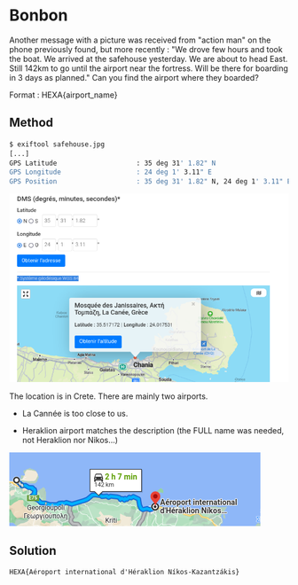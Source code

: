 # Bonbon

Another message with a picture was received from "action man" on the phone previously found, but more recently : "We drove few hours and took the boat. We arrived at the safehouse yesterday. We are about to head East. Still 142km to go until  the airport near the fortress. Will be there for boarding in 3 days as planned."
Can you find the airport where they boarded?

Format : HEXA{airport_name}

## Method

```bash
$ exiftool safehouse.jpg
[...]
GPS Latitude                    : 35 deg 31' 1.82" N
GPS Longitude                   : 24 deg 1' 3.11" E
GPS Position                    : 35 deg 31' 1.82" N, 24 deg 1' 3.11" E
```

![](./images/2023-01-29-12-56-06-image.png)

The location is in Crete. There are mainly two airports.

- La Cannée is too close to us.

- Heraklion airport matches the description (the FULL name was needed, not Heraklion nor Nikos...)

![](./images/2023-01-29-12-59-27-image.png)

## Solution

```
HEXA{Aéroport international d'Héraklion Níkos-Kazantzákis}
```


